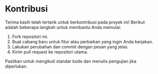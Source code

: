    # Kontribusi

   Terima kasih telah tertarik untuk berkontribusi pada proyek ini! Berikut adalah beberapa langkah untuk membantu Anda memulai:

   1. Fork repositori ini.
   2. Buat cabang baru untuk fitur atau perbaikan yang ingin Anda kerjakan.
   3. Lakukan perubahan dan commit dengan pesan yang jelas.
   4. Kirim pull request ke repositori utama.

   Pastikan untuk mengikuti standar kode dan menulis pengujian jika diperlukan.

